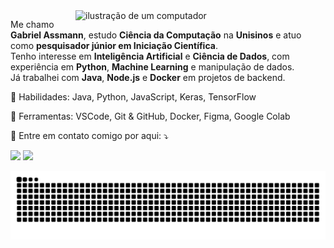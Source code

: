 <img src="https://raw.githubusercontent.com/MicaelliMedeiros/micaellimedeiros/master/image/computer-illustration.png" alt="ilustração de um computador" min-width="400px" max-width="400px" width="400px" align="right">

<p align="left">
  Me chamo <strong>Gabriel Assmann</strong>, estudo <strong>Ciência da Computação</strong> na <strong>Unisinos</strong> e atuo como <strong>pesquisador júnior em Iniciação Científica</strong>.<br>
  Tenho interesse em <strong>Inteligência Artificial</strong> e <strong>Ciência de Dados</strong>, com experiência em <strong>Python</strong>, <strong>Machine Learning</strong> e manipulação de dados.<br>
  Já trabalhei com <strong>Java</strong>, <strong>Node.js</strong> e <strong>Docker</strong> em projetos de backend.
</p>


<p align="left">
  🧠 Habilidades: Java, Python, JavaScript, Keras, TensorFlow
</p>

<p align="left">
  💼 Ferramentas: VSCode, Git & GitHub, Docker, Figma, Google Colab
</p>

<p align="left">
  💌 Entre em contato comigo por aqui: ⤵️
</p>

<p align="left">
  <a href="mailto:gabiscg123@gmail.com"><img src="https://img.shields.io/badge/-Gmail-%23333?style=for-the-badge&logo=gmail&logoColor=white"></a>
  <a href="https://www.linkedin.com/in/gabriel-assmann-schafer-31ab48271/" target="_blank"><img src="https://img.shields.io/badge/-LinkedIn-%230077B5?style=for-the-badge&logo=linkedin&logoColor=white"></a> 
</p>

<picture align="center">
  <source media="(prefers-color-scheme: dark)" srcset="https://raw.githubusercontent.com/GabrielSchafer/GabrielSchafer/output/github-contribution-grid-snake-dark.svg">
  <source media="(prefers-color-scheme: light)" srcset="https://raw.githubusercontent.com/GabrielSchafer/GabrielSchafer/output/github-contribution-grid-snake.svg">
  <img align="center" alt="github contribution grid snake animation" src="https://raw.githubusercontent.com/GabrielSchafer/GabrielSchafer/output/github-contribution-grid-snake.svg">
</picture>
